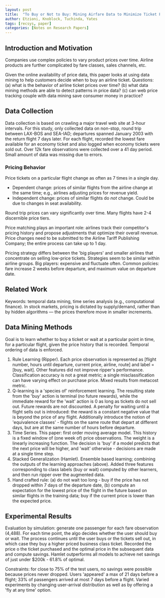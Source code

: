 ```yaml
---
layout: post
title:  "To Buy or Not to Buy: Mining Airfare Data to Minimize Ticket Purchase Price"
author: Etzioni, Knoblock, Tuchinda, Yates
tags: [recsys, paper]
categories: [Notes on Research Papers]
---
```


## Introduction and Motivation

Companies use complex policies to vary product prices over time. Airline products are further complicated by fare classes, sales channels, etc.

Given the online availability of price data, this paper looks at using data mining to help customers decide when to buy an airline ticket. Questions: (a) what is the behavior of airline ticket prices over time? (b) what data mining methods are able to detect patterns in price data? (c) can web price tracking couple with data mining save consumer money in practice?

## Data Collection

Data collection is based on crawling a major travel web site at 3-hour intervals. For this study, only collected data on non-stop, round trip between LAX-BOS and SEA-IAD; departures spanned January 2003 with the return flight 7 days later. For each flight, recorded the lowest fare available for an economy ticket and also logged when economy tickets were sold out. Over 12k fare observations were collected over a 41 day period. Small amount of data was missing due to errors.

### Pricing Behavior

Price tickets on a particular flight change as often as 7 times in a single day.
* Dependent change: prices of similar flights from the airline change at the same time; e.g., airlines adjusting prices for revenue yield.
* Independent change: prices of similar flights do _not_ change. Could be due to changes in seat availability. 

Round trip prices can vary significantly over time. Many flights have 2-4 discernible price tiers.

Price matching plays an important role: airlines track their competitor's pricing history and propose adjustments that optimize their overall revenue. Price changes need to be submitted to the Airline Tariff Publishing Company; the entire process can take up to 1 day.

Pricing strategy differs between the 'big players' and smaller airlines that concentrate on selling low-price tickets. Strategies seem to be similar within airline groups. Big players: expensive and fluctuate often. Common policies: fare increase 2 weeks before departure, and maximum value on departure date.

## Related Work

Keywords: temporal data mining, time series analysis (e.g., computational finance). In stock markets, pricing is dictated by supply/demand, rather than by hidden algorithms — the prices therefore move in smaller increments.

## Data Mining Methods

Goal is to learn whether to buy a ticket or wait at a particular point in time, for a particular flight, given the price history that is recorded. Temporal ordering of data is enforced.

1. Rule Learning (Ripper). Each price observation is represented as [flight number, hours until departure, current price, airline, route] and label = [buy, wait]. Other features did not improve ripper's performance. Classification accuracy is not a great metric; a single misclassification can have varying effect on purchase price. Mixed results from metacost metric.
2. Q-learning is a 'species of' reinforcement learning. The resulting state from the 'buy' action is terminal (no future rewards), while the immediate reward for the 'wait' action is 0 as long as tickets do not sell out. Future rewards are not discounted. A penalty for waiting until a flight sells out is introduced: the reward is a constant negative value that is beyond the price of any flight. Additionally introduce the notion of 'equivalence classes' - flights on the same route that depart at different days, but are at the same number of hours before departure.
3. Time Series. This paper: first order moving average model. This history is a fixed window of (one week of) price observations. The weight is a linearly increasing function. The decision is 'buy' if a model predicts that the next price will be higher, and 'wait' otherwise - decisions are made at a single time step.
4. Stacked Generalization (Hamlet). Ensemble based learning; combining the outputs of the learning approaches (above). Added three features corresponding to class labels (buy or wait) computed by other learners, and then run ripper over the augmented data.
5. Hand crafted rule: (a) do not wait too long - buy if the price has not dropped within 7 days of the departure date, (b) compute an expectation for the lowest price of the flight in the future based on similar flights in the training data; buy if the current price is lower than the expected price.

## Experimental Results

Evaluation by simulation: generate one passenger for each fare observation (4,488). For each time point, the algo decides whether the user should buy or wait. The process continues until the user buys or the tickets sell out, in which case they buy a higher priced business class ticket. Recorded the price o the ticket purchased and the optimal price in the subsequent data and compute savings. Hamlet outperforms all models to achieve net savings of just under $200k - 61.8% of optimal.

Constraints: for close to 75% of the test users, no savings were possible because prices never dropped. Users 'appeared' a max of 21 days before a flight; 33% of passengers arrived at most 7 days before a flight. Varied experiments by changing user-arrival distribution as well as by offering a 'fly at any time' option. 

